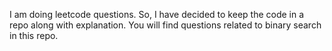 I am doing leetcode questions. So, I have decided to keep the code in a repo along with explanation. You will find questions related to binary search in this repo.
